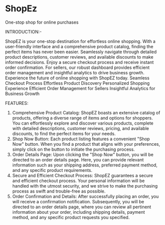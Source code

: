 # ShopEz
One-stop shop for online purchases

 INTRODUCTION:-
 
 ShopEZ is your one-stop destination for effortless online shopping. With a user-friendly
 interface and a comprehensive product catalog, finding the perfect items has never
 been easier. Seamlessly navigate through detailed product descriptions, customer
 reviews, and available discounts to make informed decisions. Enjoy a secure checkout
 process and receive instant order confirmation. For sellers, our robust dashboard
 provides efficient order management and insightful analytics to drive business growth.
 Experience the future of online shopping with ShopEZ today.
 Seamless Checkout Process
 Effortless Product Discovery
 Personalized Shopping Experience
 Efficient Order Management for Sellers
 Insightful Analytics for Business Growth
 
 FEATURES:
 1. Comprehensive Product Catalog: ShopEZ boasts an extensive catalog of products,
 offering a diverse range of items and options for shoppers. You can effortlessly
 explore and discover various products, complete with detailed descriptions,
 customer reviews, pricing, and available discounts, to find the perfect items for your
 needs.
 2. Shop Now Button: Each product listing features a convenient "Shop Now" button.
 When you find a product that aligns with your preferences, simply click on the
 button to initiate the purchasing process.
 3. Order Details Page: Upon clicking the "Shop Now" button, you will be directed to an
 order details page. Here, you can provide relevant information such as your shipping
 address, preferred payment method, and any specific product requirements.
 4. Secure and Efficient Checkout Process: ShopEZ guarantees a secure and efficient
 checkout process. Your personal information will be handled with the utmost
 security, and we strive to make the purchasing process as swift and trouble-free as
possible.
 5. Order Confirmation and Details: After successfully placing an order, you will receive
 a confirmation notification. Subsequently, you will be directed to an order details
 page, where you can review all pertinent information about your order, including
 shipping details, payment method, and any specific product requests you specified.


